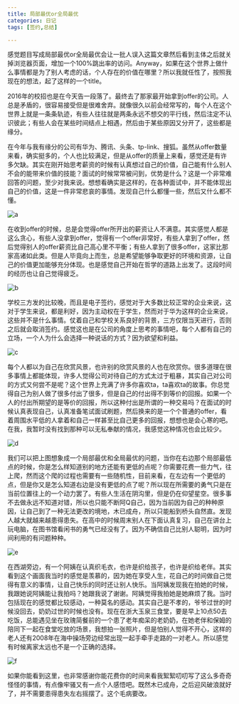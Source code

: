 ```yaml
---
title: 局部最优or全局最优
categories: 日记
tags: [签约,总结] 

---
```

感觉题目写成局部最优or全局最优会让一批人误入这篇文章然后看到主体之后就关掉浏览器页面，增加一个100%跳出率的访问。Anyway，如果在这个世界上做什么事情都是为了别人考虑的话，个人存在的价值在哪里？所以我就任性了，按照我现在的想法，起了这样的一个title。

2016年的校招也是在今天告一段落了。最终去了那家最开始拿到offer的公司。人总是矛盾的，很容易接受但是很难舍弃。就像很久以前会经常写的，每个人在这个世界上就是一条条轨迹，有些人往往就是两条永远不想交的平行线，然后注定不认识彼此；有些人会在某些时间结点上相遇，然后由于某些原因又分开了，这些都是缘分。

在今年与我有缘分的公司有华为、腾讯、头条、tp-link、搜狐。虽然从offer数量来看，确实挺多的，个人也比较满足，但是从offer的质量上来看，感觉还是有许多欠缺。其实在刚开始思考薪资的时候有认真想过自己的价值，自己能有什么别人不会的能带来价值的技能？面试的时候常常被问到，优势是什么？这是一个非常难回答的问题，至少对我来说。想想看确实是这样的，在各种面试中，并不能体现出自己的价值，这是一件非常悲哀的事情。发现自己什么都懂一些，然后又什么都不懂。

![a](http://obbyqbbco.bkt.clouddn.com/DSC_0117.JPG)

在收到offer的时候，总是会觉得offer所开出的薪资让人不满意。其实感觉人都是这么贪心，有些人没拿到offer，觉得有一个offer非常好，有些人拿到了offer，然后觉得别人的offer薪资比自己高心里不平衡；有些人拿到了很多offer，这家比那家高诸如此类。但是人毕竟向上而生，总是希望能够争取更好的环境和资源，让自己的价值更加能够充分体现。也是感觉自己开始在哲学的道路上出发了。这段时间的经历也让自己觉得疲乏。

![b](http://obbyqbbco.bkt.clouddn.com/DSC_0098.JPG)

学校三方发的比较晚，而且是电子签约，感觉对于大多数比较正常的企业来说，这对于学生来说，都是利好，因为主动权在于学生，然而对于华为这样的企业来说，这些并不是什么事情。仗着自己和学校关系良好的背景，三方仅限当天进行，否则之后就会取消签约。感觉这也是在公司的角度上思考的事情吧，每个人都有自己的立场，一个人为什么会选择一种说话的方式？因为欲望和利益。

![c](http://obbyqbbco.bkt.clouddn.com/DSC_0146.JPG)

每个人都以为自己在欣赏风景，也许别的欣赏风景的人也在欣赏你。很多道理在很多事情上都能体现，许多人觉得公司对待自己的方式太过于粗暴，其实自己对公司的方式又何尝不是呢？这个世界上充满了许多你喜欢ta，ta喜欢ta的故事。你总觉得自己为别人做了很多付出了很多，但是自己的付出得不到等价的回报。如果一个人的付出所期望的是等价的回报，所以这种付出是所谓的一种交易吗？在面试的时候认真表现自己，认真准备笔试面试刷题，然后换来的是一个个普通的offer，看着周围水平低的人拿着和自己一样甚至比自己更多的回报，想想也是会心寒的吧。在我，我暂时没有找到那种可以无私奉献的情况，我感觉这种情况也会比较少。

![d](http://obbyqbbco.bkt.clouddn.com/NF_YVKM8JDLFALEDA%25O2%29%280.png)

我们可以把上图想象成一个局部最优和全局最优的问题，当你在右边那个局部最低点的时候，你是怎么样知道别的地方还能有更低的点呢？你需要花费一些力气，往上爬，然而这个爬的过程也需要有一些随机性，目前来看，在左边有一个更低的点，但是你又是怎么知道右边是没有更低的点了呢？所以现在所需要的勇气只是在当前位置往上的一个动力罢了。有些人生活在阴沟里，但是仍在仰望星空。很多事不去做永远不知道对错，所以也只能不断阿Q自己，因为当前因为自己的种种原因，让自己到了一种无法更改的境地，木已成舟，所以只能船到桥头自然直。发现人越大就越来越患得患失。在高中的时候周末别人在下面认真复习，自己在讲台上玩电脑，在图书馆看闲书的勇气已经没有了。因为不确信自己比别人聪明，因为时间利用的有问题种种。

![e](http://obbyqbbco.bkt.clouddn.com/DSC_0132.JPG)

在西湖旁边，有一个阿姨在认真织毛衣，也许是织给孩子，也许是织给老伴。其实看到这个画面我当时的感觉是羡慕的，因为她在享受人生，花自己的时间做自己觉得有意义的事情，让自己快乐的同时还让别人快乐。当阿姨发现我在拍她的时候，我跟她说阿姨能让我拍吗？她跟我说了谢谢。阿姨觉得我拍她是她麻烦了我。当时包括现在的感觉都比较感动，一种莫名的感动。其实自己是不孝的，爷爷过世的时候没回去，奶奶过世的时候也没有。现在在浙大玉泉三食堂，要是早上10点50去吃饭，总能遇见坐在玫瑰简餐前的一个患了老年痴呆的老奶奶，在她老伴和保姆的陪同下一起在食堂吃放的场景，我想拍一张照片，但是怕别人觉得不开心，这样的老人还有2008年在海中操场旁边经常出现一起手牵手走路的一对老人。所以感觉有时候离家太远也不是一个正确的选择。

![f](http://obbyqbbco.bkt.clouddn.com/DSC_0048.JPG)

如果你能看到这里，也非常感谢你能花费你的时间来看我絮絮叨叨写了这么多奇奇怪怪的事情，有点像牢骚又有一点个人感悟吧。既然木已成舟，之后迎风破浪就好了，并不需要患得患失左右摇摆了。这个毛病要改。